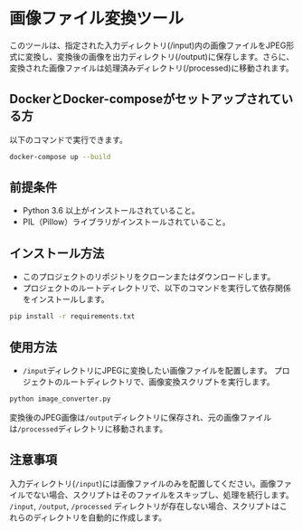 # 画像ファイル変換ツール

このツールは、指定された入力ディレクトリ(/input)内の画像ファイルをJPEG形式に変換し、変換後の画像を出力ディレクトリ(/output)に保存します。さらに、変換された画像ファイルは処理済みディレクトリ(/processed)に移動されます。

## DockerとDocker-composeがセットアップされている方

以下のコマンドで実行できます。

```zsh
docker-compose up --build
```

## 前提条件

- Python 3.6 以上がインストールされていること。
- PIL（Pillow）ライブラリがインストールされていること。

## インストール方法

- このプロジェクトのリポジトリをクローンまたはダウンロードします。
- プロジェクトのルートディレクトリで、以下のコマンドを実行して依存関係をインストールします。

```sh
pip install -r requirements.txt
```

## 使用方法

- `/input`ディレクトリにJPEGに変換したい画像ファイルを配置します。
プロジェクトのルートディレクトリで、画像変換スクリプトを実行します。

```sh
python image_converter.py
```

変換後のJPEG画像は`/output`ディレクトリに保存され、元の画像ファイルは`/processed`ディレクトリに移動されます。

## 注意事項

入力ディレクトリ(`/input`)には画像ファイルのみを配置してください。画像ファイルでない場合、スクリプトはそのファイルをスキップし、処理を続行します。
`/input`, `/output`, `/processed` ディレクトリが存在しない場合、スクリプトはこれらのディレクトリを自動的に作成します。

